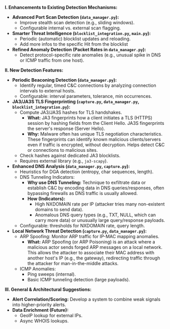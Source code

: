 **I. Enhancements to Existing Detection Mechanisms:**

*   **Advanced Port Scan Detection (`data_manager.py`):**
    *   Improve stealth scan detection (e.g., sliding windows).
    *   Configurable internal vs. external scan flagging.
*   **Smarter Threat Intelligence (`blocklist_integration.py`, `main.py`):**
    *   Periodic (automatic) blocklist updates and reloading.
    *   Add more infos to the specific Hit from the blocklist
*   **Refined Anomaly Detection (Packet Rates in `data_manager.py`):**
    *   Detect protocol-specific rate anomalies (e.g., unusual spike in DNS or ICMP traffic from one host).

**II. New Detection Features:**

*   **Periodic Beaconing Detection (`data_manager.py`):**
    *   Identify regular, timed C&C connections by analyzing connection intervals to external hosts.
    *   Configurable: interval parameters, tolerance, min occurrences.
*   **JA3/JA3S TLS Fingerprinting (`capture.py`, `data_manager.py`, `blocklist_integration.py`):**
    *   Compute JA3/JA3S hashes for TLS handshakes.
        *   **What:** JA3 fingerprints how a client initiates a TLS (HTTPS) session by hashing fields from the Client Hello. JA3S fingerprints the server's response (Server Hello).
        *   **Why:** Malware often has unique TLS negotiation characteristics. These fingerprints can identify known malicious clients/servers even if traffic is encrypted, without decryption. Helps detect C&C or connections to malicious sites.
    *   Check hashes against dedicated JA3 blocklists.
    *   Requires external library (e.g., `ja3-scapy`).
*   **Enhanced DNS Analysis (`data_manager.py`, `capture.py`):**
    *   Heuristics for DGA detection (entropy, char sequences, length).
    *   DNS Tunneling Indicators:
        *   **Why use DNS Tunneling:** Technique to exfiltrate data or establish C&C by encoding data in DNS queries/responses, often bypassing firewalls as DNS traffic is usually allowed.
        *   **How (Indicators):**
            *   High NXDOMAIN rate per IP (attacker tries many non-existent domains to send data).
            *   Anomalous DNS query types (e.g., TXT, NULL, which can carry more data) or unusually large query/response payloads.
    *   Configurable: thresholds for NXDOMAIN rate, query length.
*   **Local Network Threat Detection (`capture.py`, `data_manager.py`):**
    *   ARP Spoofing: Monitor ARP traffic for IP-MAC mapping anomalies.
        *   **What:** ARP Spoofing (or ARP Poisoning) is an attack where a malicious actor sends forged ARP messages on a local network. This allows the attacker to associate their MAC address with another host's IP (e.g., the gateway), redirecting traffic through the attacker for man-in-the-middle attacks.
    *   ICMP Anomalies:
        *   Ping sweeps (internal).
        *   Basic ICMP tunneling detection (large payloads).

**III. General & Architectural Suggestions:**

*   **Alert Correlation/Scoring:** Develop a system to combine weak signals into higher-priority alerts.
*   **Data Enrichment (Future):**
    *   GeoIP lookup for external IPs.
    *   Async WHOIS lookups.
